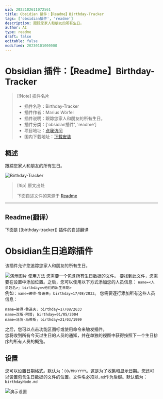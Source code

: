 ```yaml
---
uid: 2023102611072561
title: Obsidian 插件：【Readme】Birthday-Tracker
tags: ['obsidian插件', 'readme']
description: 跟踪您家人和朋友的所有生日。
author: AI
type: readme
draft: false
editable: false
modified: 20230101000000
---
```


# Obsidian 插件：【Readme】Birthday-Tracker

> [!Note] 插件名片
> - 插件名称：Birthday-Tracker
> - 插件作者：Marius Wörfel
> - 插件说明：跟踪您家人和朋友的所有生日。
> - 插件分类：['obsidian插件', 'readme']
> - 项目地址：[点我访问](https://github.com/Raboro/Obsidian-Birthday-Tracker-Plugin)
> - 国内下载地址：[下载安装](https://pkmer.cn/products/plugin/pluginMarket/?birthday-tracker)

## 概述

跟踪您家人和朋友的所有生日。

![Birthday-Tracker](https://cdn.pkmer.cn/covers/birthday-tracker.png!pkmer)

> [!tip] 原文出处
> 
>下面自述文件的来源于 [Readme](https://ghproxy.net/https://raw.githubusercontent.com/Raboro/Obsidian-Birthday-Tracker-Plugin/master/README.md)
> 

---

## Readme(翻译）

下面是 [[birthday-tracker]] 插件的自述翻译


# Obsidian生日追踪插件

该插件允许您追踪您家人和朋友的所有生日。

![演示图片](assets/demoPlugin.png)
使用方法
您需要一个包含所有生日数据的文件。
要找到此文件，您需要在设置中添加位置。之后，您可以使用以下方式添加您的人员信息：
``name=<人员姓名>; birthday=<他们的出生日期>`` \
例如：``name=彼得·鲁道夫; birthday=17/08/2033``。
您需要逐行添加所有这些人员信息：
```
name=彼得·鲁道夫; birthday=17/08/2033
name=汉斯·阿普; birthday=01/05/2004
name=马茨·马蒂斯; birthday=21/03/1999
```

之后，您可以点击功能区图标或使用命令来触发插件。 \
您将收到所有今天过生日的人员的通知，并在单独的视图中获得按照下一个生日排序的所有人员的概览。
## 设置
您可以设置日期格式。默认为：``DD/MM/YYYY``。这是为了收集和显示日期。您还可以设置包含生日数据的文件的位置。文件名必须以`.md`作为后缀。默认值为：`birthdayNode.md`

![演示设置](assets/demoSettings.png)



